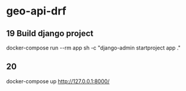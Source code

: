 # geo-api-drf


## 19 Build django project

docker-compose run --rm app sh -c "django-admin startproject app ."

## 20 

docker-compose up
http://127.0.0.1:8000/